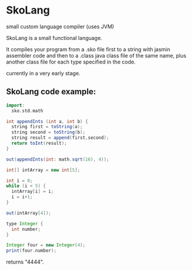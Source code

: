 # SkoLang
small custom language compiler (uses JVM)

SkoLang is a small functional language.

It compiles your program from a .sko file first to a string with jasmin
assembler code and then to a .class java class file of the same name,
plus another class file for each type specified in the code.

currently in a very early stage.

## SkoLang code example:

```groovy
import:
  sko.std.math

int appendInts (int a, int b) {
  string first = toString(a);
  string second = toString(b);
  string result = append(first,second);
  return toInt(result);
}

out(appendInts(int: math.sqrt(16), 4));

int[] intArray = new int[5];

int i = 0;
while (i < 5) {
  intArray[i] = i;
  i = i+1;
}

out(intArray[4]);

type Integer {
  int number;
}

Integer four = new Integer(4);
print(four.number);
```
returns "4444".
